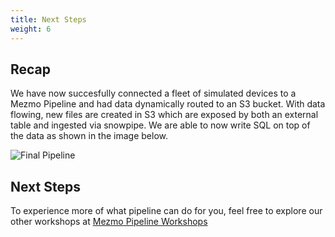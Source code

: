 ```yaml
---
title: Next Steps
weight: 6
---
```


## Recap

We have now succesfully connected a fleet of simulated devices to a Mezmo Pipeline and had data dynamically routed to an S3 bucket.  With data flowing, new files are created in S3 which are exposed by both an external table and ingested via snowpipe.  We are able to now write SQL on top of the data as shown in the image below.

![Final Pipeline](../../images/snowflake_sql_1.png)

## Next Steps

To experience more of what pipeline can do for you, feel free to explore our other workshops at [Mezmo Pipeline Workshops](#)
